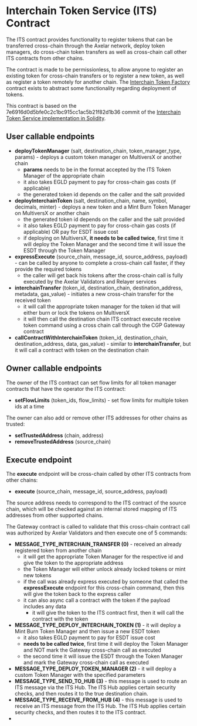 # Interchain Token Service (ITS) Contract

The ITS contract provides functionality to register tokens that can be transferred cross-chain through the Axelar network,
deploy token managers, do cross-chain token transfers as well as cross-chain call other ITS contracts from other chains.

The contract is made to be permissionless, to allow anyone to register an existing token for cross-chain transfers or to register
a new token, as well as register a token remotely for another chain. The [Interchain Token Factory](../interchain-token-factory) contract exists
to abstract some functionality regarding deployment of tokens.  

This contract is based on the 7e6916d0d5bfe0c2c1bc915cc1ac5b21f82d1b36 commit of the [Interchain Token Service implementation in Solidity](https://github.com/axelarnetwork/interchain-token-service/blob/7e6916d0d5bfe0c2c1bc915cc1ac5b21f82d1b36/contracts/InterchainTokenService.sol).

## User callable endpoints
- **deployTokenManager** (salt, destination_chain, token_manager_type, params) - deploys a custom token manager on MultiversX or another chain
  - **params** needs to be in the format accepted by the ITS Token Manager of the appropriate chain
  - it also takes EGLD payment to pay for cross-chain gas costs (if applicable)
  - the generated token id depends on the caller and the salt provided
- **deployInterchainToken** (salt, destination_chain, name, symbol, decimals, minter) - deploys a new token and a Mint Burn Token Manager on MultiversX or another chain
  - the generated token id depends on the caller and the salt provided
  - it also takes EGLD payment to pay for cross-chain gas costs (if applicable) OR pay for ESDT issue cost
  - if deploying on MultiversX, **it needs to be called twice**, first time it will deploy the Token Manager and the second time it will issue the ESDT through the Token Manager
- **expressExecute** (source_chain, message_id, source_address, payload) - can be called by anyone to complete a cross-chain call faster, if they provide the required tokens
  - the caller will get back his tokens after the cross-chain call is fully executed by the Axelar Validators and Relayer services
- **interchainTransfer** (token_id, destination_chain, destination_address, metadata, gas_value) - initiates a new cross-chain transfer for the received token
  - it will call the appropriate token manager for the token id that will either burn or lock the tokens on MultiversX
  - it will then call the destination chain ITS contract execute receive token command using a cross chain call through the CGP Gateway contract
- **callContractWithInterchainToken** (token_id, destination_chain, destination_address, data, gas_value) - similar to **interchainTransfer**, but it will call a contract with token on the destination chain

## Owner callable endpoints
The owner of the ITS contract can set flow limits for all token manager contracts that have the operator the ITS contract:
- **setFlowLimits** (token_ids, flow_limits) - set flow limits for multiple token ids at a time

The owner can also add or remove other ITS addresses for other chains as trusted:
- **setTrustedAddress** (chain, address)
- **removeTrustedAddress** (source_chain)

## Execute endpoint

The **execute** endpoint will be cross-chain called by other ITS contracts from other chains:
- **execute** (source_chain, message_id, source_address, payload)

The source address needs to correspond to the ITS contract of the source chain, which will be checked against an internal stored mapping of ITS addresses from other supported chains. 

The Gateway contract is called to validate that this cross-chain contract call was authorized by Axelar Validators and then execute one of 5 commands:
- **MESSAGE_TYPE_INTERCHAIN_TRANSFER (0)** - received an already registered token from another chain
  - it will get the appropriate Token Manager for the respective id and give the token to the appropriate address
  - the Token Manager will either unlock already locked tokens or mint new tokens
  - if the call was already express executed by someone that called the **expressExecute** endpoint for this cross-chain command,
    then this will give the token back to the express caller
  - it can also async call a contract with the token if the payload includes any data
    - it will give the token to the ITS contract first, then it will call the contract with the token
- **MESSAGE_TYPE_DEPLOY_INTERCHAIN_TOKEN (1)** - it will deploy a Mint Burn Token Manager and then issue a new ESDT token
  - it also takes EGLD payment to pay for ESDT issue cost
  - **needs to be called twice**, first time it will deploy the Token Manager and NOT mark the Gateway cross-chain call as executed
  - the second time it will issue the ESDT through the Token Manager and mark the Gateway cross-chain call as executed
- **MESSAGE_TYPE_DEPLOY_TOKEN_MANAGER (2)** - it will deploy a custom Token Manager with the specified parameters
- **MESSAGE_TYPE_SEND_TO_HUB (3)** - this message is used to route an ITS message via the ITS Hub. The ITS Hub applies certain security checks, and then routes it to the true destination chain.
- **MESSAGE_TYPE_RECEIVE_FROM_HUB (4)** - this message is used to receive an ITS message from the ITS Hub. The ITS Hub applies certain security checks, and then routes it to the ITS contract.
- 